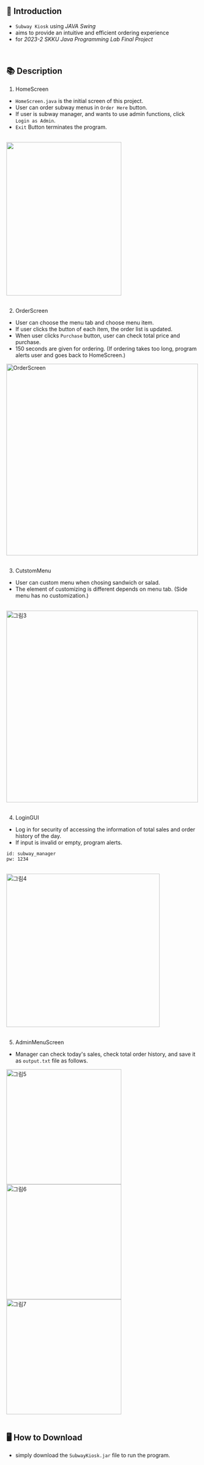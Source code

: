   🥪 **Introduction**
  -------------
  + `Subway Kiosk` using *JAVA Swing*
  + aims to provide an intuitive and efficient ordering experience
  + for *2023-2 SKKU Java Programming Lab Final Project*
  
  <br/>
  
  📚 **Description**
  -----------------
1. HomeScreen <br/>
 + `HomeScreen.java` is the initial screen of this project.
 + User can order subway menus in `Order Here` button.
 + If user is subway manager, and wants to use admin functions, click `Login as Admin`.
 + `Exit` Button terminates the program.
 <br/>
<img src = "https://github.com/applepops/java_swing_subway_kiosk/assets/101245685/c3121317-742f-4aa6-afef-d281ed2927de" width="300" height="400"/>
<br/><br/>

2. OrderScreen <br/>

  * User can choose the menu tab and choose menu item.
  * If user clicks the button of each item, the order list is updated.
  * When user clicks `Purchase` button, user can check total price and purchase.
  * 150 seconds are given for ordering. (If ordering takes too long, program alerts user and goes back to HomeScreen.) <br/>
<img width="500" alt="OrderScreen" src="https://github.com/applepops/java_swing_subway_kiosk/assets/101245685/88c3d4b1-eb66-4792-8fe6-a3723fe8b399">
  <br/>  <br/>
  
3. CutstomMenu <br/>

  + User can custom menu when chosing sandwich or salad.
  + The element of customizing is different depends on menu tab. (Side menu has no customization.)
<br/>
<img width="500" alt="그림3" src="https://github.com/applepops/java_swing_subway_kiosk/assets/101245685/f084cbab-2168-43da-b56e-26f7a31139f0">
  <br/>  <br/>
  
4. LoginGUI <br/>

  + Log in for security of accessing the information of total sales and order history of the day.
  + If input is invalid or empty, program alerts.
    
  ```
  id: subway_manager
  pw: 1234
  ```

<br/>
<img width="400" alt="그림4" src="https://github.com/applepops/java_swing_subway_kiosk/assets/101245685/70f3d556-33a6-4c44-b55b-3dc3ccb39fcd">
  <br/>  <br/>
  
5. AdminMenuScreen <br/>

+ Manager can check today's sales, check total order history, and save it as `output.txt` file as follows.
<img width="300" alt="그림5" src="https://github.com/applepops/java_swing_subway_kiosk/assets/101245685/69960d5c-d27c-4384-b104-78de6f7a195a">
  <br/>
<img width="300" alt="그림6" src="https://github.com/applepops/java_swing_subway_kiosk/assets/101245685/efa3544d-68b5-4919-96e7-6aa40a4ad8d6">
<br/>
<img width="300" alt="그림7" src="https://github.com/applepops/java_swing_subway_kiosk/assets/101245685/a46fbbeb-c958-4053-b3cd-3d21371ac3e0">
<br/>

  <br/>

🖥️ **How to Download**
  -----------------
+ simply download the `SubwayKiosk.jar`
file to run the program.

